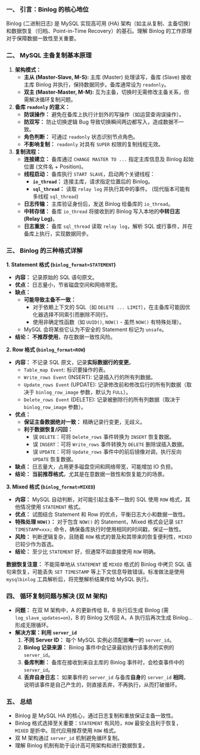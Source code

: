 
### 一、 引言：Binlog 的核心地位

Binlog (二进制日志) 是 MySQL 实现高可用 (HA) 架构（如主从复制、主备切换）和数据恢复（归档、Point-in-Time Recovery）的基石。理解 Binlog 的工作原理对于保障数据一致性至关重要。

### 二、 MySQL 主备复制基本原理

1.  **架构模式：**
    *   **主从 (Master-Slave, M-S):** 主库 (Master) 处理读写，备库 (Slave) 接收主库 Binlog 并执行，保持数据同步。备库通常设为 `readonly`。
    *   **双主 (Master-Master, M-M):** 互为主备，切换时无需修改主备关系，但需解决循环复制问题。
2.  **备库 `readonly` 的意义：**
    *   **防误操作：** 避免在备库上执行计划外的写操作（如运营查询误操作）。
    *   **防双写：** 防止切换逻辑 Bug 导致切换瞬间两边都写入，造成数据不一致。
    *   **角色判断：** 可通过 `readonly` 状态识别节点角色。
    *   **不影响复制：** `readonly` 对具有 `SUPER` 权限的复制线程无效。
3.  **复制流程：**
    *   **连接建立：** 备库通过 `CHANGE MASTER TO ...` 指定主库信息及 Binlog 起始位置 (文件名 + Position)。
    *   **线程启动：** 备库执行 `START SLAVE`，启动两个关键线程：
        *   **`io_thread`：** 连接主库，请求指定位置后的 Binlog。
        *   **`sql_thread`：** 读取 `relay log` 并执行其中的事件。 (现代版本可能有多线程 `sql_thread`)
    *   **日志传输：** 主库验证身份后，发送 Binlog 给备库的 `io_thread`。
    *   **中转存储：** 备库 `io_thread` 将接收到的 Binlog 写入本地的**中转日志 (Relay Log)**。
    *   **日志重放：** 备库 `sql_thread` 读取 `relay log`，解析 SQL 或行事件，并在备库上执行，实现数据同步。

### 三、 Binlog 的三种格式详解

**1. Statement 格式 (`binlog_format=STATEMENT`)**

*   **内容：** 记录原始的 SQL 语句原文。
*   **优点：** 日志量小，节省磁盘空间和网络带宽。
*   **缺点：**
    *   **可能导致主备不一致：**
        *   对于依赖上下文的 SQL（如 `DELETE ... LIMIT`），在主备库可能因优化器选择不同索引而删除不同行。
        *   使用非确定性函数（如 `UUID()`, `NOW()` - 虽然 `NOW()` 有特殊处理）。
    *   MySQL 会将某些它认为不安全的 Statement 标记为 `unsafe`。
*   **结论：** **不推荐使用**，存在数据一致性风险。

**2. Row 格式 (`binlog_format=ROW`)**

*   **内容：** 不记录 SQL 原文，记录**实际数据行的变更**。
    *   `Table_map Event`: 标识要操作的表。
    *   `Write_rows Event` (INSERT): 记录插入行的所有列数据。
    *   `Update_rows Event` (UPDATE): 记录修改前和修改后行的所有列数据（取决于 `binlog_row_image` 参数，默认为 `FULL`）。
    *   `Delete_rows Event` (DELETE): 记录被删除行的所有列数据（取决于 `binlog_row_image` 参数）。
*   **优点：**
    *   **保证主备数据绝对一致：** 精确记录行变更，无歧义。
    *   **利于数据恢复/闪回：**
        *   误 `DELETE`：可将 `Delete_rows` 事件转换为 `INSERT` 恢复数据。
        *   误 `INSERT`：可将 `Write_rows` 事件转换为 `DELETE` 删除误插入数据。
        *   误 `UPDATE`：可将 `Update_rows` 事件中的前后镜像对调，执行反向 `UPDATE` 恢复数据。
*   **缺点：** 日志量大，占用更多磁盘空间和网络带宽，可能增加 IO 负担。
*   **结论：** **当前推荐格式**，尤其是在意数据一致性和恢复能力的场景。

**3. Mixed 格式 (`binlog_format=MIXED`)**

*   **内容：** MySQL 自动判断，对可能引起主备不一致的 SQL 使用 `ROW` 格式，其他情况使用 `STATEMENT` 格式。
*   **优点：** 试图结合 Statement 和 Row 的优点，平衡日志大小和数据一致性。
*   **特殊处理 `NOW()`：** 对于包含 `NOW()` 的 Statement，Mixed 格式会记录 `SET TIMESTAMP=xxx;` 命令，确保备库执行时使用相同的时间戳，保证一致性。
*   **风险：** 判断逻辑复杂，且随着 `ROW` 格式的普及和其带来的恢复便利性，`MIXED` 已较少作为首选。
*   **结论：** 至少比 `STATEMENT` 好，但通常不如直接使用 `ROW` 明确。

**数据恢复注意：** 不能简单地从 `STATEMENT` 或 `MIXED` 格式的 Binlog 中拷贝 SQL 语句来恢复，可能丢失 `SET TIMESTAMP` 等上下文信息导致错误。标准做法是使用 `mysqlbinlog` 工具解析后，将完整解析结果传给 MySQL 执行。

### 四、 循环复制问题与解决 (双 M 架构)

*   **问题：** 在双 M 架构中，A 的更新传给 B，B 执行后生成 Binlog (需 `log_slave_updates=on`)，B 的 Binlog 又传回 A，A 执行后再次生成 Binlog... 形成无限循环。
*   **解决方案：利用 `server_id`**
    1.  **不同 Server ID：** 每个 MySQL 实例必须配置**唯一**的 `server_id`。
    2.  **Binlog 记录来源：** Binlog 事件中会记录最初执行该事务的实例的 `server_id`。
    3.  **备库判断：** 备库在接收到来自主库的 Binlog 事件时，会检查事件中的 `server_id`。
    4.  **丢弃自身日志：** 如果事件的 `server_id` 与备库**自身**的 `server_id` **相同**，说明该事件是自己产生的，则直接丢弃，不再执行，从而打破循环。

### 五、 总结

*   Binlog 是 MySQL HA 的核心，通过日志复制和重放保证主备一致性。
*   Binlog 格式选择至关重要：`STATEMENT` 有风险，`ROW` 最安全且利于恢复，`MIXED` 是折中。现代应用推荐使用 `ROW` 格式。
*   双 M 架构通过 `server_id` 机制避免循环复制。
*   理解 Binlog 机制有助于设计高可用架构和进行数据恢复。